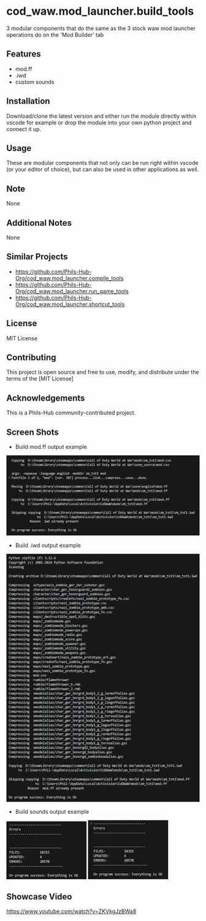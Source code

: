 # cod_waw.mod_launcher.build_tools

3 modular components that do the same as the 3 stock waw mod launcher operations do on the 'Mod Builder' tab

## Features
- mod.ff
- .iwd
- custom sounds

## Installation

Download/clone the latest version and either run the module directly within vscode for example or drop the module into your own python project and connect it up.

## Usage

These are modular components that not only can be run right within vscode (or your editor of choice), but can also be used in other applications as well.

## Note

None

## Additional Notes

None

## Similar Projects

- https://github.com/Phils-Hub-Org/cod_waw.mod_launcher.compile_tools
- https://github.com/Phils-Hub-Org/cod_waw.mod_launcher.run_game_tools
- https://github.com/Phils-Hub-Org/cod_waw.mod_launcher.shortcut_tools

## License

MIT License

## Contributing
This project is open source and free to use, modify, and distribute under the terms of the [MIT License]

## Acknowledgements

This is a Phils-Hub community-contributed project.

## Screen Shots

- Build mod.ff output example

![alt text](screen_shots/build-mod.ff.png)

- Build .iwd output example

![alt text](screen_shots/build-iwd.png)

- Build sounds output example

![alt text](screen_shots/build-sounds-failure.png)
![alt text](screen_shots/build-sounds-success.png)

## Showcase Video

https://www.youtube.com/watch?v=ZKVkgJzBWa8
